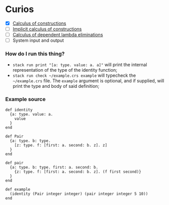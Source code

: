 # Curios

- [x] [Calculus of constructions](https://www.microsoft.com/en-us/research/wp-content/uploads/1997/01/henk.pdf)
- [ ] [Implicit calculus of constructions](http://citeseerx.ist.psu.edu/viewdoc/download?doi=10.1.1.99.4335&rep=rep1&type=pdf)
- [ ] [Calculus of dependent lambda eliminations](https://github.com/astump/cedille-core-spec/blob/master/spec.pdf)
- [ ] System input and output

### How do I run this thing?

- `stack run print "[a: type. value: a. a]"` will print the internal representation of the type of the identity function;
- `stack run check ~/example.crs example` will typecheck the `~/example.crs` file. The `example` argument is optional, and if supplied, will print the type and body of said definition;

### Example source

```
def identity
  {a: type. value: a.
    value
  }
end

def Pair
  {a: type. b: type.
    [z: type. f: [first: a. second: b. z]. z]
  }
end

def pair
  {a: type. b: type. first: a. second: b.
    {z: type. f: [first: a. second: b. z]. (f first second)}
  }
end

def example
  (identity (Pair integer integer) (pair integer integer 5 10))
end
```
